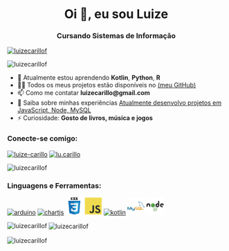 <!DOCTYPE html>
<html lang="pt-br">

<head>
  <meta charset="UTF-8">
  <meta http-equiv="X-UA-Compatible" content="IE=edge">
  <meta name="viewport" content="width=device-width, initial-scale=1.0">
  <title>Perfil de Luize</title>
</head>

<body>

  <h1 align="center">Oi 👋, eu sou Luize</h1>
  <h3 align="center">Cursando Sistemas de Informação</h3>

  <p align="left">
    <a href="https://github.com/ryo-ma/github-profile-trophy"><img src="https://github-profile-trophy.vercel.app/?username=luizecarillof"
        alt="luizecarillof" /></a>
  </p>

  <p align="left">
    <img src="https://komarev.com/ghpvc/?username=luizecarillof&label=Visualizações%20do%20Perfil&color=0e75b6&style=flat"
      alt="luizecarillof" />
  </p>

  <ul>
    <li>🌱 Atualmente estou aprendendo <strong>Kotlin</strong>, <strong>Python</strong>, <strong>R</strong></li>
    <li>👨‍💻 Todos os meus projetos estão disponíveis no <a href="https://github.com/LuizeCarilloF/LuizeCarilloF">(meu GitHub)</a></li>
    <li>📫 Como me contatar <strong>luizecarillo@gmail.com</strong></li>
    <li>📄 Saiba sobre minhas experiências <a href="seu link de experiências aqui">Atualmente desenvolvo projetos em JavaScript, Node, MySQL</a></li>
    <li>⚡ Curiosidade: <strong>Gosto de livros, música e jogos</strong></li>
  </ul>

  <h3 align="left">Conecte-se comigo:</h3>
  <p align="left">
    <a href="https://linkedin.com/in/luize-carillo" target="_blank"><img align="center"
        src="https://raw.githubusercontent.com/rahuldkjain/github-profile-readme-generator/master/src/images/icons/Social/linked-in-alt.svg"
        alt="luize-carillo" height="30" width="40" /></a>
    <a href="https://instagram.com/lu.carillo" target="_blank"><img align="center"
        src="https://raw.githubusercontent.com/rahuldkjain/github-profile-readme-generator/master/src/images/icons/Social/instagram.svg"
        alt="lu.carillo" height="30" width="40" /></a>
  </p>

  <p align="left">
    <img src="https://media4.giphy.com/media/p4NLw3I4U0idi/giphy.gif" alt="luizecarillof" />
  </p>

  <h3 align="left">Linguagens e Ferramentas:</h3>
  <p align="left">
    <a href="https://www.arduino.cc/" target="_blank" rel="noreferrer"><img
        src="https://cdn.worldvectorlogo.com/logos/arduino-1.svg" alt="arduino" width="40" height="40" /></a>
    <a href="https://www.chartjs.org" target="_blank" rel="noreferrer"><img
        src="https://www.chartjs.org/media/logo-title.svg" alt="chartjs" width="40" height="40"/></a>
    <a href="https://www.w3schools.com/css/" target="_blank" rel="noreferrer"><img
        src="https://raw.githubusercontent.com/devicons/devicon/master/icons/css3/css3-original-wordmark.svg"
        alt="css3" width="40" height="40"/></a>
    <a href="https://developer.mozilla.org/en-US/docs/Web/JavaScript" target="_blank" rel="noreferrer"><img
        src="https://raw.githubusercontent.com/devicons/devicon/master/icons/javascript/javascript-original.svg"
        alt="javascript" width="40" height="40"/></a>
    <a href="https://kotlinlang.org" target="_blank" rel="noreferrer"><img
        src="https://www.vectorlogo.zone/logos/kotlinlang/kotlinlang-icon.svg" alt="kotlin" width="40" height="40"/></a>
    <a href="https://www.mysql.com/" target="_blank" rel="noreferrer"><img
        src="https://raw.githubusercontent.com/devicons/devicon/master/icons/mysql/mysql-original-wordmark.svg"
        alt="mysql" width="40" height="40"/></a>
    <a href="https://nodejs.org" target="_blank" rel="noreferrer"><img
        src="https://raw.githubusercontent.com/devicons/devicon/master/icons/nodejs/nodejs-original-wordmark.svg"
        alt="nodejs" width="40" height="40"/></a>
  </p>

  <p><img align="left"
      src="https://github-readme-stats.vercel.app/api/top-langs?username=luizecarillof&show_icons=true&locale=pt-br&layout=compact"
      alt="luizecarillof" /></p>

  <p>&nbsp;<img align="center"
      src="https://github-readme-stats.vercel.app/api?username=luizecarillof&show_icons=true&locale=pt-br"
      alt="luizecarillof" /></p>

  <p><img align="center" src="https://github-readme-streak-stats.herokuapp.com/?user=luizecarillof&"
      alt="luizecarillof" /></p>

</body>

</html>
